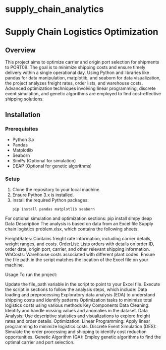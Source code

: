 # supply_chain_analytics
# Supply Chain Logistics Optimization

## Overview
This project aims to optimize carrier and origin port selection for shipments to PORT09. The goal is to minimize shipping costs and ensure timely delivery within a single operational day. Using Python and libraries like pandas for data manipulation, matplotlib, and seaborn for data visualization, the project analyzes freight rates, order lists, and warehouse costs. Advanced optimization techniques involving linear programming, discrete event simulation, and genetic algorithms are employed to find cost-effective shipping solutions.

## Installation

### Prerequisites
- Python 3.x
- Pandas
- Matplotlib
- Seaborn
- SimPy (Optional for simulation)
- DEAP (Optional for genetic algorithms)

### Setup
1. Clone the repository to your local machine.
2. Ensure Python 3.x is installed.
3. Install the required Python packages:
   ```shell
   pip install pandas matplotlib seaborn
For optional simulation and optimization sections:
pip install simpy deap
Data Description
The analysis is based on data from an Excel file Supply chain logistics problem.xlsx, which contains the following sheets:

FreightRates: Contains freight rate information, including carrier details, weight ranges, and costs.
OrderList: Lists orders with details on order ID, order date, origin port, carrier, and other relevant shipping information.
WhCosts: Warehouse costs associated with different plant codes.
Ensure the file path in the script matches the location of the Excel file on your machine.

Usage
To run the project:

Update the file_path variable in the script to point to your Excel file.
Execute the script in sections to follow the analysis steps, which include:
Data loading and preprocessing
Exploratory data analysis (EDA) to understand shipping costs and identify patterns
Optimization tasks to minimize total logistics costs using various methods
Key Components
Data Cleaning: Identify and handle missing values and anomalies in the dataset.
Data Analysis: Use descriptive statistics and visualizations to explore freight rates and order details.
Optimization:
Linear Programming: Apply linear programming to minimize logistics costs.
Discrete Event Simulation (DES): Simulate the order processing and shipping to identify cost reduction opportunities.
Genetic Algorithm (GA): Employ genetic algorithms to find the optimal carrier and port selection.
